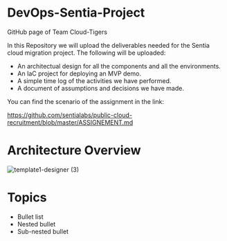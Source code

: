 # DevOps-Sentia-Project

GitHub page of Team Cloud-Tigers

In this Repository we will upload the deliverables needed for the Sentia cloud migration project. The following will be uploaded:

- An architectual design for all the components and all the environments.
- An IaC project for deploying an MVP demo.
- A simple time log of the activities we have performed.
- A document of assumptions and decisions we have made.

You can find the scenario of the assignment in the link:

https://github.com/sentialabs/public-cloud-recruitment/blob/master/ASSIGNEMENT.md

# Architecture Overview

![template1-designer (3)](https://user-images.githubusercontent.com/84905032/128716475-714f2179-1019-4019-bc21-9dfb4faaea5f.png)

# Topics

 * Bullet list
 * Nested bullet
 * Sub-nested bullet
         



